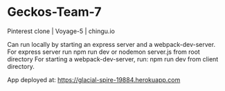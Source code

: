 # Geckos-Team-7
Pinterest clone | Voyage-5 | chingu.io

Can run locally by starting an express server and a webpack-dev-server.
For express server run
npm run dev or nodemon server.js
from root directory
For starting a webpack-dev-server, run:
npm run dev from client directory.


App deployed at: https://glacial-spire-19884.herokuapp.com
